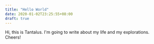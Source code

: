 ```yaml
---
title: "Hello World"
date: 2020-01-02T23:25:55+08:00
draft: true
---
```


Hi, this is Tantalus.
I'm going to write about my life and my explorations.
Cheers!